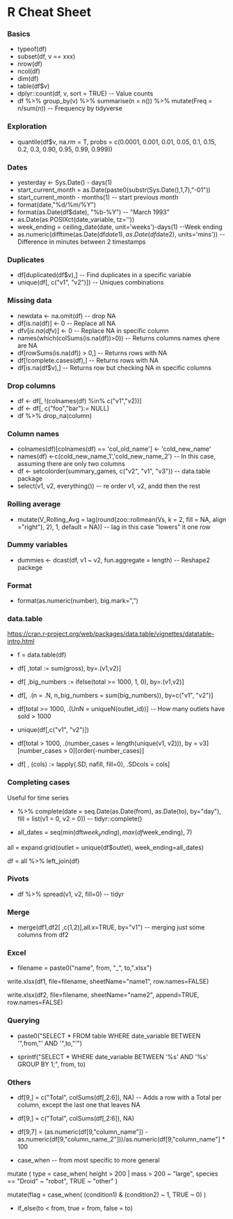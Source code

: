 # R Cheat Sheet

### Basics

- typeof(df)
- subset(df, v == xxx)
- nrow(df)
- ncol(df)
- dim(df)
- table(df$v)
- dplyr::count(df, v, sort = TRUE) -- Value counts
- df %>% group_by(v) %>% summarise(n = n()) %>% mutate(Freq = n/sum(n)) -- Frequency by tidyverse

### Exploration

- quantile(df$v, na.rm = T, probs = c(0.0001, 0.001, 0.01, 0.05, 0.1, 0.15, 0.2, 0.3, 0.90, 0.95, 0.99, 0.999))

### Dates 

- yesterday <- Sys.Date() - days(1)
- start_current_month = as.Date(paste0(substr(Sys.Date(),1,7),"-01"))
- start_current_month - months(1) -- start previous month
- format(date,"%d/%m/%Y")
- format(as.Date(df$date), "%b-%Y") -- "March 1993"
- as.Date(as.POSIXct(date_variable, tz=''))
- week_ending = ceiling_date(date, unit='weeks')-days(1) --Week ending
- as.numeric(difftime(as.Date(df$date1), as.Date(df$date2), units='mins')) -- Difference in minutes between 2 timestamps

### Duplicates

- df[duplicated(df$v),] -- Find duplicates in a specific variable
- unique(df[, c("v1", "v2")]) -- Uniques combinations

### Missing data

- newdata <- na.omit(df) -- drop NA
- df[is.na(df)] <- 0 -- Replace all NA
- df$v[is.na(df$v)] <- 0 -- Replace NA in specific column
- names(which(colSums(is.na(df))>0)) -- Returns columns names qhere are NA
- df[rowSums(is.na(df)) > 0,] -- Returns rows with NA
- df[!complete.cases(df),] -- Returns rows with NA
- df[is.na(df$v),] -- Returns row but checking NA in specific columns

### Drop columns
- df <- df[, !(colnames(df) %in% c("v1","v2))] 
- df <- df[, c("foo","bar"):= NULL]
- df %>% drop_na(column)

### Column names
- colnames(df)[colnames(df) == 'col_old_name'] <- 'cold_new_name'
- names(df) <-c(cold_new_name_1','cold_new_name_2') -- In this case, assuming there are only two columns
- df <- setcolorder(summary_games, c("v2", "v1", "v3")) -- data.table package
- select(v1, v2, everything()) -- re order v1, v2, andd then the rest

### Rolling average
- mutate(V_Rolling_Avg = lag(round(zoo::rollmean(Vs, k = 2, fill = NA, align ="right"), 2), 1, default = NA)) -- lag in this case "lowers" it one row

### Dummy variables
- dummies <- dcast(df, v1 ~ v2, fun.aggregate = length) -- Reshape2 packege

### Format

- format(as.numeric(number), big.mark=",")

### data.table

https://cran.r-project.org/web/packages/data.table/vignettes/datatable-intro.html

- f = data.table(df)
- df[ ,total := sum(gross), by=.(v1,v2)]
- df[ ,big_numbers := ifelse(total >= 1000, 1, 0), by=.(v1,v2)]
- df[, .(n = .N, n_big_numbers = sum(big_numbers)), by=c("v1", "v2")] 
- df[total >= 1000, .(UnN = uniqueN(outlet_id))] -- How many outlets have sold > 1000
- unique(df[,c("v1", "v2")])
- df[total > 1000, .(number_cases = length(unique(v1, v2))), by = v3][number_cases > 0][order(-number_cases)]

- df[ , (cols) := lapply(.SD, nafill, fill=0), .SDcols = cols]

### Completing cases

Useful for time series 

- %>% complete(date = seq.Date(as.Date(from), as.Date(to), by="day"), fill = list(v1 = 0, v2 = 0)) -- tidyr::complete()

- all_dates = seq(min(dft$week_ending),max(df$week_ending), 7)

all = expand.grid(outlet = unique(df$outlet), week_ending=all_dates)

df = all %>% left_join(df)

### Pivots
- df %>% spread(v1, v2, fill=0) -- tidyr

### Merge

- merge(df1,df2[ ,c(1,2)],all.x=TRUE, by="v1") -- merging just some columns from df2

### Excel

- filename = paste0("name", from, "_", to,".xlsx")

write.xlsx(df1, file=filename, sheetName="name1", row.names=FALSE)

write.xlsx(df2, file=filename, sheetName="name2", append=TRUE, row.names=FALSE)

### Querying
- paste0("SELECT * FROM table WHERE date_variable BETWEEN '",from,"' AND '",to,"'")

- sprintf("SELECT *  WHERE date_variable BETWEEN  '%s' AND '%s' GROUP BY 1;", from, to)

### Others
- df[9,] = c("Total", colSums(df[,2:6]), NA) -- Adds a row with a Total per column, except the last one that leaves NA

- df[9,] = c("Total", colSums(df[,2:6]), NA)
- df[9,7] = (as.numeric(df[9,"column_name"]) - as.numeric(df[9,"column_name_2"]))/as.numeric(df[9,"column_name"] * 100 

- case_when -- from most specific to more general

 mutate (
    type = case_when(
      height > 200 | mass > 200 ~ "large",
      species == "Droid"        ~ "robot",
      TRUE                      ~  "other"
    )
    
mutate(flag = case_when(
        (condition1) & (condition2) ~ 1, 
        TRUE ~ 0)
        )
        
- if_else(to < from, true = from, false = to) 
